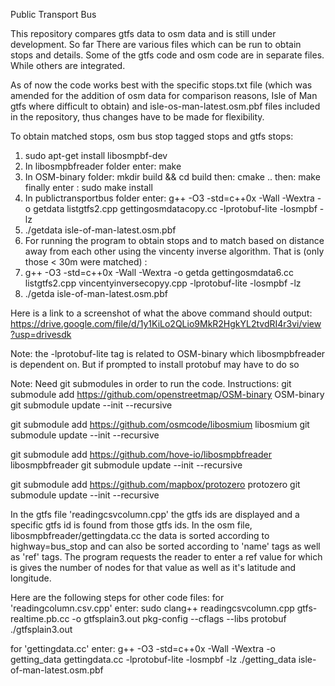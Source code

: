 Public Transport Bus

This repository compares gtfs data to osm data and is still under development. So far There are various files which can be run to obtain stops and details. Some of the  gtfs code and osm code are in separate files. While others are integrated. 
 

As of now the code works best with the specific stops.txt file (which was amended for the addition of osm data for comparison reasons, Isle of Man gtfs where difficult to obtain) and isle-os-man-latest.osm.pbf files included in the repository, thus changes have to be made for flexibility.

To obtain matched stops, osm bus stop tagged stops and gtfs stops:  
1. sudo apt-get install libosmpbf-dev
2. In libosmpbfreader folder enter: make
3. In OSM-binary folder: mkdir build && cd build  then: cmake ..   then: make  finally enter : sudo make install
4. In publictransportbus folder enter: g++ -O3 -std=c++0x -Wall -Wextra -o getdata listgtfs2.cpp gettingosmdatacopy.cc -lprotobuf-lite -losmpbf -lz
5. ./getdata isle-of-man-latest.osm.pbf
6. For running the program to obtain stops and to match based on distance away from each other using the vincenty inverse algorithm. That is (only those < 30m were matched) :
7. g++ -O3 -std=c++0x -Wall -Wextra -o getda gettingosmdata6.cc listgtfs2.cpp vincentyinversecopyy.cpp  -lprotobuf-lite -losmpbf -lz
8. ./getda isle-of-man-latest.osm.pbf


Here is a link to a screenshot of what the above command should output: https://drive.google.com/file/d/1y1KiLo2QLio9MkR2HgkYL2tvdRI4r3vi/view?usp=drivesdk

   
Note: the -lprotobuf-lite tag is related to OSM-binary which libosmpbfreader is dependent on. But if prompted to install protobuf may have to do so

Note: Need git submodules in order to run the code. Instructions: 
git submodule add  https://github.com/openstreetmap/OSM-binary OSM-binary
git submodule update --init --recursive

git submodule add https://github.com/osmcode/libosmium libosmium
git submodule update --init --recursive

git submodule add https://github.com/hove-io/libosmpbfreader libosmpbfreader
git submodule update --init --recursive

git submodule add https://github.com/mapbox/protozero protozero
git submodule update --init --recursive

In the gtfs file 'readingcsvcolumn.cpp' the gtfs ids are displayed and a specific gtfs id is found from those gtfs ids. In the osm file, libosmpbfreader/gettingdata.cc the data is sorted according to highway=bus_stop and can also be sorted according to 'name' tags as well as 'ref' tags.
The program requests the reader to enter a ref value for which is gives the number of nodes for that value as well as it's latitude and longitude.

Here are the following steps for other code files: for 'readingcolumn.csv.cpp' enter: sudo clang++ readingcsvcolumn.cpp gtfs-realtime.pb.cc -o gtfsplain3.out pkg-config --cflags --libs protobuf ./gtfsplain3.out

for 'gettingdata.cc' enter: g++ -O3 -std=c++0x -Wall -Wextra -o getting_data gettingdata.cc -lprotobuf-lite -losmpbf -lz ./getting_data isle-of-man-latest.osm.pbf
